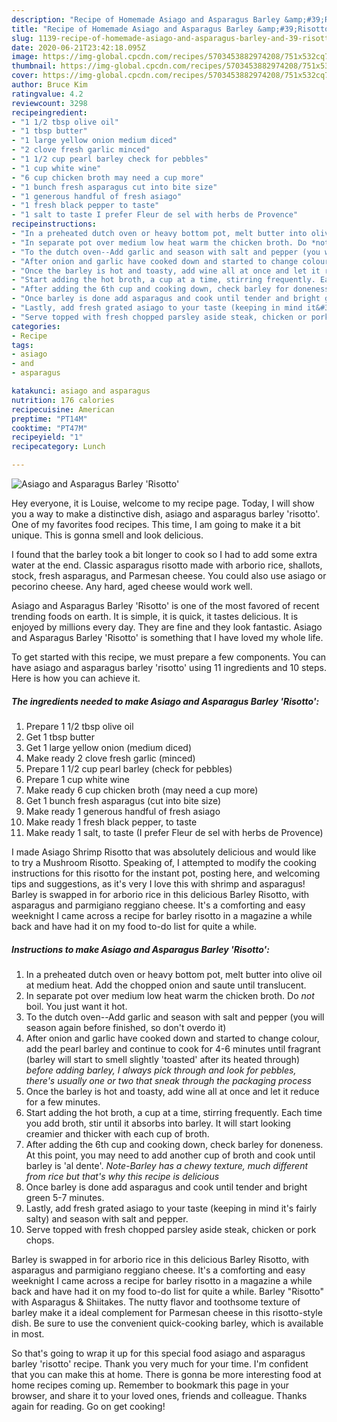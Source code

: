 ```yaml
---
description: "Recipe of Homemade Asiago and Asparagus Barley &amp;#39;Risotto&amp;#39;"
title: "Recipe of Homemade Asiago and Asparagus Barley &amp;#39;Risotto&amp;#39;"
slug: 1139-recipe-of-homemade-asiago-and-asparagus-barley-and-39-risotto-and-39
date: 2020-06-21T23:42:18.095Z
image: https://img-global.cpcdn.com/recipes/5703453882974208/751x532cq70/asiago-and-asparagus-barley-risotto-recipe-main-photo.jpg
thumbnail: https://img-global.cpcdn.com/recipes/5703453882974208/751x532cq70/asiago-and-asparagus-barley-risotto-recipe-main-photo.jpg
cover: https://img-global.cpcdn.com/recipes/5703453882974208/751x532cq70/asiago-and-asparagus-barley-risotto-recipe-main-photo.jpg
author: Bruce Kim
ratingvalue: 4.2
reviewcount: 3298
recipeingredient:
- "1 1/2 tbsp olive oil"
- "1 tbsp butter"
- "1 large yellow onion medium diced"
- "2 clove fresh garlic minced"
- "1 1/2 cup pearl barley check for pebbles"
- "1 cup white wine"
- "6 cup chicken broth may need a cup more"
- "1 bunch fresh asparagus cut into bite size"
- "1 generous handful of fresh asiago"
- "1 fresh black pepper to taste"
- "1 salt to taste I prefer Fleur de sel with herbs de Provence"
recipeinstructions:
- "In a preheated dutch oven or heavy bottom pot, melt butter into olive oil at medium heat. Add the chopped onion and saute until translucent."
- "In separate pot over medium low heat warm the chicken broth. Do *not* boil. You just want it hot."
- "To the dutch oven--Add garlic and season with salt and pepper (you will season again before finished, so don&#39;t overdo it)"
- "After onion and garlic have cooked down and started to change colour, add the pearl barley and continue to cook for 4-6 minutes until fragrant (barley will start to smell slightly &#39;toasted&#39; after its heated through) *before adding barley, I always pick through and look for pebbles, there&#39;s usually one or two that sneak through the packaging process*"
- "Once the barley is hot and toasty, add wine all at once and let it reduce for a few minutes."
- "Start adding the hot broth, a cup at a time, stirring frequently. Each time you add broth, stir until it absorbs into barley. It will start looking creamier and thicker with each cup of broth."
- "After adding the 6th cup and cooking down, check barley for doneness. At this point, you may need to add another cup of broth and cook until barley is &#39;al dente&#39;. *Note-Barley has a chewy texture, much different from rice but that&#39;s why this recipe is delicious*"
- "Once barley is done add asparagus and cook until tender and bright green 5-7 minutes."
- "Lastly, add fresh grated asiago to your taste (keeping in mind it&#39;s fairly salty) and season with salt and pepper."
- "Serve topped with fresh chopped parsley aside steak, chicken or pork chops."
categories:
- Recipe
tags:
- asiago
- and
- asparagus

katakunci: asiago and asparagus 
nutrition: 176 calories
recipecuisine: American
preptime: "PT14M"
cooktime: "PT47M"
recipeyield: "1"
recipecategory: Lunch

---
```



![Asiago and Asparagus Barley &#39;Risotto&#39;](https://img-global.cpcdn.com/recipes/5703453882974208/751x532cq70/asiago-and-asparagus-barley-risotto-recipe-main-photo.jpg)

Hey everyone, it is Louise, welcome to my recipe page. Today, I will show you a way to make a distinctive dish, asiago and asparagus barley &#39;risotto&#39;. One of my favorites food recipes. This time, I am going to make it a bit unique. This is gonna smell and look delicious.

I found that the barley took a bit longer to cook so I had to add some extra water at the end. Classic asparagus risotto made with arborio rice, shallots, stock, fresh asparagus, and Parmesan cheese. You could also use asiago or pecorino cheese. Any hard, aged cheese would work well.

Asiago and Asparagus Barley &#39;Risotto&#39; is one of the most favored of recent trending foods on earth. It is simple, it is quick, it tastes delicious. It is enjoyed by millions every day. They are fine and they look fantastic. Asiago and Asparagus Barley &#39;Risotto&#39; is something that I have loved my whole life.


To get started with this recipe, we must prepare a few components. You can have asiago and asparagus barley &#39;risotto&#39; using 11 ingredients and 10 steps. Here is how you can achieve it.

<!--inarticleads1-->

##### The ingredients needed to make Asiago and Asparagus Barley &#39;Risotto&#39;:

1. Prepare 1 1/2 tbsp olive oil
1. Get 1 tbsp butter
1. Get 1 large yellow onion (medium diced)
1. Make ready 2 clove fresh garlic (minced)
1. Prepare 1 1/2 cup pearl barley (check for pebbles)
1. Prepare 1 cup white wine
1. Make ready 6 cup chicken broth (may need a cup more)
1. Get 1 bunch fresh asparagus (cut into bite size)
1. Make ready 1 generous handful of fresh asiago
1. Make ready 1 fresh black pepper, to taste
1. Make ready 1 salt, to taste (I prefer Fleur de sel with herbs de Provence)


I made Asiago Shrimp Risotto that was absolutely delicious and would like to try a Mushroom Risotto. Speaking of, I attempted to modify the cooking instructions for this risotto for the instant pot, posting here, and welcoming tips and suggestions, as it&#39;s very I love this with shrimp and asparagus! Barley is swapped in for arborio rice in this delicious Barley Risotto, with asparagus and parmigiano reggiano cheese. It&#39;s a comforting and easy weeknight I came across a recipe for barley risotto in a magazine a while back and have had it on my food to-do list for quite a while. 

<!--inarticleads2-->

##### Instructions to make Asiago and Asparagus Barley &#39;Risotto&#39;:

1. In a preheated dutch oven or heavy bottom pot, melt butter into olive oil at medium heat. Add the chopped onion and saute until translucent.
1. In separate pot over medium low heat warm the chicken broth. Do *not* boil. You just want it hot.
1. To the dutch oven--Add garlic and season with salt and pepper (you will season again before finished, so don&#39;t overdo it)
1. After onion and garlic have cooked down and started to change colour, add the pearl barley and continue to cook for 4-6 minutes until fragrant (barley will start to smell slightly &#39;toasted&#39; after its heated through) *before adding barley, I always pick through and look for pebbles, there&#39;s usually one or two that sneak through the packaging process*
1. Once the barley is hot and toasty, add wine all at once and let it reduce for a few minutes.
1. Start adding the hot broth, a cup at a time, stirring frequently. Each time you add broth, stir until it absorbs into barley. It will start looking creamier and thicker with each cup of broth.
1. After adding the 6th cup and cooking down, check barley for doneness. At this point, you may need to add another cup of broth and cook until barley is &#39;al dente&#39;. *Note-Barley has a chewy texture, much different from rice but that&#39;s why this recipe is delicious*
1. Once barley is done add asparagus and cook until tender and bright green 5-7 minutes.
1. Lastly, add fresh grated asiago to your taste (keeping in mind it&#39;s fairly salty) and season with salt and pepper.
1. Serve topped with fresh chopped parsley aside steak, chicken or pork chops.


Barley is swapped in for arborio rice in this delicious Barley Risotto, with asparagus and parmigiano reggiano cheese. It&#39;s a comforting and easy weeknight I came across a recipe for barley risotto in a magazine a while back and have had it on my food to-do list for quite a while. Barley &#34;Risotto&#34; with Asparagus &amp; Shiitakes. The nutty flavor and toothsome texture of barley make it a ideal complement for Parmesan cheese in this risotto-style dish. Be sure to use the convenient quick-cooking barley, which is available in most. 

So that's going to wrap it up for this special food asiago and asparagus barley &#39;risotto&#39; recipe. Thank you very much for your time. I'm confident that you can make this at home. There is gonna be more interesting food at home recipes coming up. Remember to bookmark this page in your browser, and share it to your loved ones, friends and colleague. Thanks again for reading. Go on get cooking!
